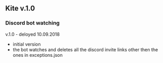 ## Kite v.1.0

### Discord bot watching

v.1.0 - deloyed 10.09.2018
- initial version
- the bot watches and deletes all the discord invite links other then the ones in exceptions.json
